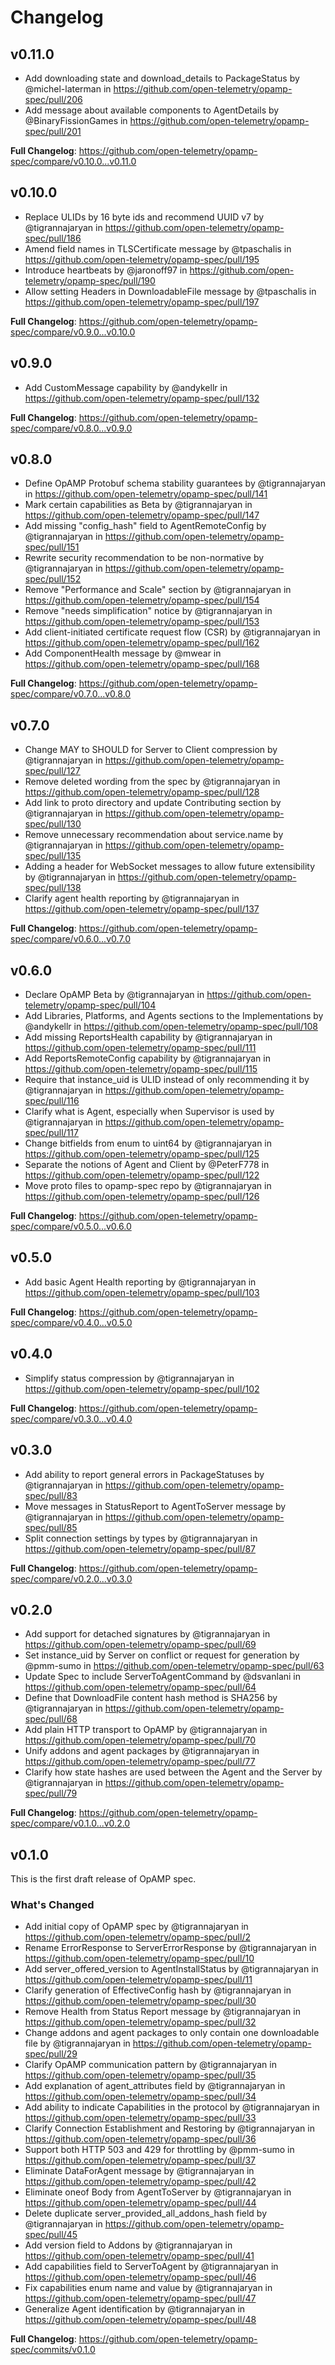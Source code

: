 # Changelog

## v0.11.0

* Add downloading state and download_details to PackageStatus by @michel-laterman in https://github.com/open-telemetry/opamp-spec/pull/206
* Add message about available components to AgentDetails by @BinaryFissionGames in https://github.com/open-telemetry/opamp-spec/pull/201

**Full Changelog**: https://github.com/open-telemetry/opamp-spec/compare/v0.10.0...v0.11.0

## v0.10.0

* Replace ULIDs by 16 byte ids and recommend UUID v7 by @tigrannajaryan in https://github.com/open-telemetry/opamp-spec/pull/186
* Amend field names in TLSCertificate message by @tpaschalis in https://github.com/open-telemetry/opamp-spec/pull/195
* Introduce heartbeats by @jaronoff97 in https://github.com/open-telemetry/opamp-spec/pull/190
* Allow setting Headers in DownloadableFile message by @tpaschalis in https://github.com/open-telemetry/opamp-spec/pull/197

**Full Changelog**: https://github.com/open-telemetry/opamp-spec/compare/v0.9.0...v0.10.0

## v0.9.0

* Add CustomMessage capability by @andykellr in https://github.com/open-telemetry/opamp-spec/pull/132

**Full Changelog**: https://github.com/open-telemetry/opamp-spec/compare/v0.8.0...v0.9.0

## v0.8.0

* Define OpAMP Protobuf schema stability guarantees by @tigrannajaryan in https://github.com/open-telemetry/opamp-spec/pull/141
* Mark certain capabilities as Beta by @tigrannajaryan in https://github.com/open-telemetry/opamp-spec/pull/147
* Add missing "config_hash" field to AgentRemoteConfig by @tigrannajaryan in https://github.com/open-telemetry/opamp-spec/pull/151
* Rewrite security recommendation to be non-normative by @tigrannajaryan in https://github.com/open-telemetry/opamp-spec/pull/152
* Remove "Performance and Scale" section by @tigrannajaryan in https://github.com/open-telemetry/opamp-spec/pull/154
* Remove "needs simplification" notice by @tigrannajaryan in https://github.com/open-telemetry/opamp-spec/pull/153
* Add client-initiated certificate request flow (CSR) by @tigrannajaryan in https://github.com/open-telemetry/opamp-spec/pull/162
* Add ComponentHealth message by @mwear in https://github.com/open-telemetry/opamp-spec/pull/168

**Full Changelog**: https://github.com/open-telemetry/opamp-spec/compare/v0.7.0...v0.8.0

## v0.7.0

* Change MAY to SHOULD for Server to Client compression by @tigrannajaryan in https://github.com/open-telemetry/opamp-spec/pull/127
* Remove deleted wording from the spec by @tigrannajaryan in https://github.com/open-telemetry/opamp-spec/pull/128
* Add link to proto directory and update Contributing section by @tigrannajaryan in https://github.com/open-telemetry/opamp-spec/pull/130
* Remove unnecessary recommendation about service.name by @tigrannajaryan in https://github.com/open-telemetry/opamp-spec/pull/135
* Adding a header for WebSocket messages to allow future extensibility by @tigrannajaryan in https://github.com/open-telemetry/opamp-spec/pull/138
* Clarify agent health reporting by @tigrannajaryan in https://github.com/open-telemetry/opamp-spec/pull/137

**Full Changelog**: https://github.com/open-telemetry/opamp-spec/compare/v0.6.0...v0.7.0

## v0.6.0

* Declare OpAMP Beta by @tigrannajaryan in https://github.com/open-telemetry/opamp-spec/pull/104
* Add Libraries, Platforms, and Agents sections to the Implementations by @andykellr in https://github.com/open-telemetry/opamp-spec/pull/108
* Add missing ReportsHealth capability by @tigrannajaryan in https://github.com/open-telemetry/opamp-spec/pull/111
* Add ReportsRemoteConfig capability by @tigrannajaryan in https://github.com/open-telemetry/opamp-spec/pull/115
* Require that instance_uid is ULID instead of only recommending it by @tigrannajaryan in https://github.com/open-telemetry/opamp-spec/pull/116
* Clarify what is Agent, especially when Supervisor is used by @tigrannajaryan in https://github.com/open-telemetry/opamp-spec/pull/117
* Change bitfields from enum to uint64 by @tigrannajaryan in https://github.com/open-telemetry/opamp-spec/pull/125
* Separate the notions of Agent and Client by @PeterF778 in https://github.com/open-telemetry/opamp-spec/pull/122
* Move proto files to opamp-spec repo by @tigrannajaryan in https://github.com/open-telemetry/opamp-spec/pull/126

**Full Changelog**: https://github.com/open-telemetry/opamp-spec/compare/v0.5.0...v0.6.0

## v0.5.0

* Add basic Agent Health reporting by @tigrannajaryan in https://github.com/open-telemetry/opamp-spec/pull/103

**Full Changelog**: https://github.com/open-telemetry/opamp-spec/compare/v0.4.0...v0.5.0

## v0.4.0

* Simplify status compression by @tigrannajaryan in https://github.com/open-telemetry/opamp-spec/pull/102

**Full Changelog**: https://github.com/open-telemetry/opamp-spec/compare/v0.3.0...v0.4.0

## v0.3.0

* Add ability to report general errors in PackageStatuses by @tigrannajaryan in https://github.com/open-telemetry/opamp-spec/pull/83
* Move messages in StatusReport to AgentToServer message by @tigrannajaryan in https://github.com/open-telemetry/opamp-spec/pull/85
* Split connection settings by types by @tigrannajaryan in https://github.com/open-telemetry/opamp-spec/pull/87

**Full Changelog**: https://github.com/open-telemetry/opamp-spec/compare/v0.2.0...v0.3.0

## v0.2.0

* Add support for detached signatures by @tigrannajaryan in https://github.com/open-telemetry/opamp-spec/pull/69
* Set instance_uid by Server on conflict or request for generation by @pmm-sumo in https://github.com/open-telemetry/opamp-spec/pull/63
* Update Spec to include ServerToAgentCommand  by @dsvanlani in https://github.com/open-telemetry/opamp-spec/pull/64
* Define that DownloadFile content hash method is SHA256 by @tigrannajaryan in https://github.com/open-telemetry/opamp-spec/pull/68
* Add plain HTTP transport to OpAMP by @tigrannajaryan in https://github.com/open-telemetry/opamp-spec/pull/70
* Unify addons and agent packages by @tigrannajaryan in https://github.com/open-telemetry/opamp-spec/pull/77
* Clarify how state hashes are used between the Agent and the Server by @tigrannajaryan in https://github.com/open-telemetry/opamp-spec/pull/79

**Full Changelog**: https://github.com/open-telemetry/opamp-spec/compare/v0.1.0...v0.2.0

## v0.1.0

This is the first draft release of OpAMP spec.

### What's Changed
* Add initial copy of OpAMP spec by @tigrannajaryan in
  https://github.com/open-telemetry/opamp-spec/pull/2
* Rename ErrorResponse to ServerErrorResponse by @tigrannajaryan in
  https://github.com/open-telemetry/opamp-spec/pull/10
* Add server_offered_version to AgentInstallStatus by @tigrannajaryan in
  https://github.com/open-telemetry/opamp-spec/pull/11
* Clarify generation of EffectiveConfig hash by @tigrannajaryan in
  https://github.com/open-telemetry/opamp-spec/pull/30
* Remove Health from Status Report message by @tigrannajaryan in
  https://github.com/open-telemetry/opamp-spec/pull/32
* Change addons and agent packages to only contain one downloadable file by
  @tigrannajaryan in https://github.com/open-telemetry/opamp-spec/pull/29
* Clarify OpAMP communication pattern by @tigrannajaryan in
  https://github.com/open-telemetry/opamp-spec/pull/35
* Add explanation of agent_attributes field by @tigrannajaryan in
  https://github.com/open-telemetry/opamp-spec/pull/34
* Add ability to indicate Capabilities in the protocol by @tigrannajaryan in
  https://github.com/open-telemetry/opamp-spec/pull/33
* Clarify Connection Establishment and Restoring by @tigrannajaryan in
  https://github.com/open-telemetry/opamp-spec/pull/36
* Support both HTTP 503 and 429 for throttling by @pmm-sumo in
  https://github.com/open-telemetry/opamp-spec/pull/37
* Eliminate DataForAgent message by @tigrannajaryan in
  https://github.com/open-telemetry/opamp-spec/pull/42
* Eliminate oneof Body from AgentToServer by @tigrannajaryan in
  https://github.com/open-telemetry/opamp-spec/pull/44
* Delete duplicate server_provided_all_addons_hash field by @tigrannajaryan in
  https://github.com/open-telemetry/opamp-spec/pull/45
* Add version field to Addons by @tigrannajaryan in
  https://github.com/open-telemetry/opamp-spec/pull/41
* Add capabilities field to ServerToAgent by @tigrannajaryan in
  https://github.com/open-telemetry/opamp-spec/pull/46
* Fix capabilities enum name and value by @tigrannajaryan in
  https://github.com/open-telemetry/opamp-spec/pull/47
* Generalize Agent identification by @tigrannajaryan in
  https://github.com/open-telemetry/opamp-spec/pull/48

**Full Changelog**: https://github.com/open-telemetry/opamp-spec/commits/v0.1.0
